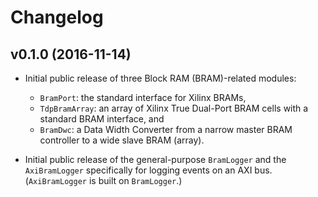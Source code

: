 # Changelog

## v0.1.0   (2016-11-14)

- Initial public release of three Block RAM (BRAM)-related modules:
  - `BramPort`: the standard interface for Xilinx BRAMs,
  - `TdpBramArray`: an array of Xilinx True Dual-Port BRAM cells with a standard BRAM interface, and
  - `BramDwc`: a Data Width Converter from a narrow master BRAM controller to a wide slave BRAM
    (array).

- Initial public release of the general-purpose `BramLogger` and the `AxiBramLogger` specifically
  for logging events on an AXI bus.  (`AxiBramLogger` is built on `BramLogger`.)
